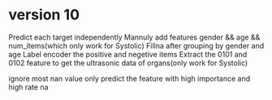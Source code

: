 # version 10

Predict each target independently
Mannuly add features gender && age && num_items(which only work for Systolic)
Fillna after grouping by gender and age
Label encoder the positive and negetive items
Extract the 0101 and 0102 feature to get the ultrasonic data of organs(only work for Systolic) 


ignore most nan value 
only predict the feature with high importance and high rate na


